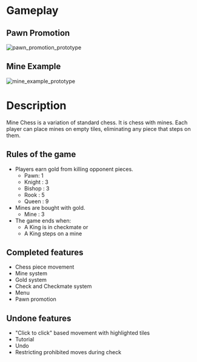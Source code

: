 # Gameplay
## Pawn Promotion
![pawn_promotion_prototype](https://user-images.githubusercontent.com/97707320/159090123-c3f87955-f68d-466a-a9cf-2b98967acf25.gif)

## Mine Example
![mine_example_prototype](https://user-images.githubusercontent.com/97707320/159090858-5f81fa00-252b-43ed-a9d5-e09638d1d705.gif)

# Description
Mine Chess is a variation of standard chess. It is chess with mines. Each player can place mines on empty tiles, eliminating any piece that steps on them.

## Rules of the game
- Players earn gold from killing opponent pieces.
	- Pawn: 1
	- Knight : 3
	- Bishop : 3
	- Rook : 5
	- Queen : 9
- Mines are bought with gold.
	- Mine : 3
- The game ends when:
	- A King is in checkmate or
	- A King steps on a mine

## Completed features
- Chess piece movement
- Mine system
- Gold system
- Check and Checkmate system
- Menu
- Pawn promotion

## Undone features
- "Click to click" based movement with highlighted tiles
- Tutorial
- Undo
- Restricting prohibited moves during check

